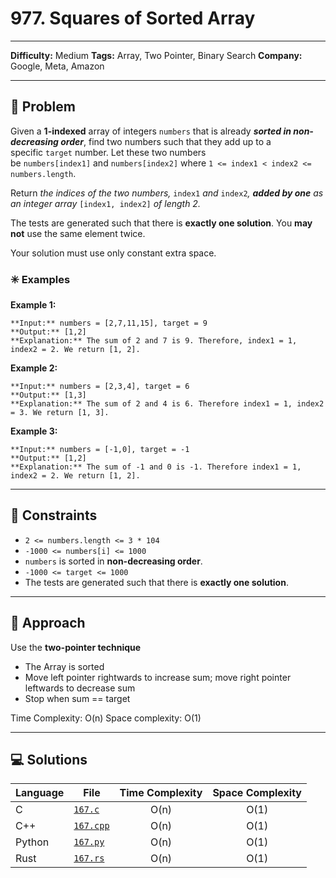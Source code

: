 # 977. Squares of Sorted Array

---
**Difficulty:** Medium
**Tags:** Array, Two Pointer, Binary Search
**Company:** Google, Meta, Amazon
___
## 🧠 Problem

Given a **1-indexed** array of integers `numbers` that is already **_sorted in non-decreasing order_**, find two numbers such that they add up to a specific `target` number. Let these two numbers be `numbers[index1]` and `numbers[index2]` where `1 <= index1 < index2 <= numbers.length`.

Return _the indices of the two numbers,_ `index1` _and_ `index2`_, **added by one** as an integer array_ `[index1, index2]` _of length 2._

The tests are generated such that there is **exactly one solution**. You **may not** use the same element twice.

Your solution must use only constant extra space.

### ✳️ Examples

**Example 1:**

	**Input:** numbers = [2,7,11,15], target = 9
	**Output:** [1,2]
	**Explanation:** The sum of 2 and 7 is 9. Therefore, index1 = 1, index2 = 2. We return [1, 2].

**Example 2:**

	**Input:** numbers = [2,3,4], target = 6
	**Output:** [1,3]
	**Explanation:** The sum of 2 and 4 is 6. Therefore index1 = 1, index2 = 3. We return [1, 3].

**Example 3:**

	**Input:** numbers = [-1,0], target = -1
	**Output:** [1,2]
	**Explanation:** The sum of -1 and 0 is -1. Therefore index1 = 1, index2 = 2. We return [1, 2].

---
## 📌 Constraints

- `2 <= numbers.length <= 3 * 104`
- `-1000 <= numbers[i] <= 1000`
- `numbers` is sorted in **non-decreasing order**.
- `-1000 <= target <= 1000`
- The tests are generated such that there is **exactly one solution**.

---

## 🚀 Approach

Use the **two-pointer technique**
- The Array is sorted
- Move left pointer rightwards to increase sum; move right pointer leftwards to decrease sum
- Stop when sum == target

Time Complexity: O(n)
Space complexity: O(1)

---

## 💻 Solutions

| Language | File                   | Time Complexity | Space Complexity |
| -------- | ---------------------- | :-------------: | :--------------: |
| C        | [`167.c`](./167.c)     |      O(n)       |       O(1)       |
| C++      | [`167.cpp`](./167.cpp) |      O(n)       |       O(1)       |
| Python   | [`167.py`](./167.py)   |      O(n)       |       O(1)       |
| Rust     | [`167.rs`](./167.rs)   |      O(n)       |       O(1)       |
